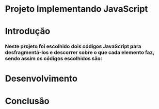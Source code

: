 # Projeto Implementando JavaScript

# Introdução
### Neste projeto foi escolhido dois códigos JavaScript para desfragmentá-los e descorrer sobre o que cada elemento faz, sendo assim os códigos escolhidos são:



# Desenvolvimento


# Conclusão 
